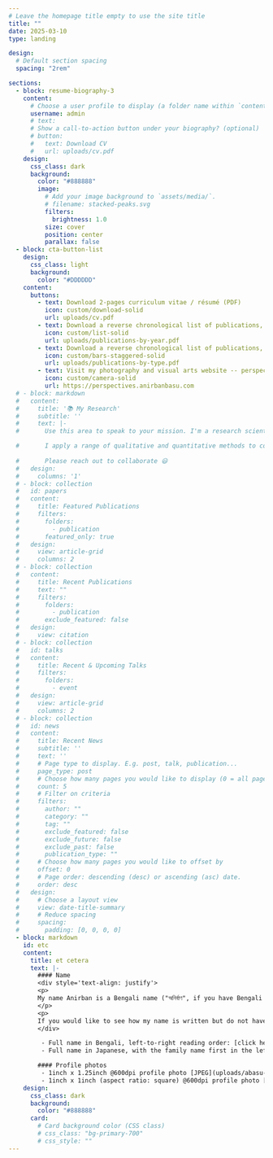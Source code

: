 ```yaml
---
# Leave the homepage title empty to use the site title
title: ""
date: 2025-03-10
type: landing

design:
  # Default section spacing
  spacing: "2rem"

sections:
  - block: resume-biography-3
    content:
      # Choose a user profile to display (a folder name within `content/authors/`)
      username: admin
      # text: 
      # Show a call-to-action button under your biography? (optional)
      # button:
      #   text: Download CV
      #   url: uploads/cv.pdf
    design:
      css_class: dark
      background:
        color: "#888888"
        image:
          # Add your image background to `assets/media/`.
          # filename: stacked-peaks.svg
          filters:
            brightness: 1.0
          size: cover
          position: center
          parallax: false
  - block: cta-button-list
    design:
      css_class: light
      background:
        color: "#DDDDDD"
    content:
      buttons:
        - text: Download 2-pages curriculum vitae / résumé (PDF)
          icon: custom/download-solid
          url: uploads/cv.pdf
        - text: Download a reverse chronological list of publications, grouped by year (PDF)
          icon: custom/list-solid
          url: uploads/publications-by-year.pdf
        - text: Download a reverse chronological list of publications, grouped by type (PDF)
          icon: custom/bars-staggered-solid
          url: uploads/publications-by-type.pdf
        - text: Visit my photography and visual arts website -- perspectives
          icon: custom/camera-solid
          url: https://perspectives.anirbanbasu.com
  # - block: markdown
  #   content:
  #     title: '📚 My Research'
  #     subtitle: ''
  #     text: |-
  #       Use this area to speak to your mission. I'm a research scientist in the Moonshot team at DeepMind. I blog about machine learning, deep learning, and moonshots.

  #       I apply a range of qualitative and quantitative methods to comprehensively investigate the role of science and technology in the economy.
        
  #       Please reach out to collaborate 😃
  #   design:
  #     columns: '1'
  # - block: collection
  #   id: papers
  #   content:
  #     title: Featured Publications
  #     filters:
  #       folders:
  #         - publication
  #       featured_only: true
  #   design:
  #     view: article-grid
  #     columns: 2
  # - block: collection
  #   content:
  #     title: Recent Publications
  #     text: ""
  #     filters:
  #       folders:
  #         - publication
  #       exclude_featured: false
  #   design:
  #     view: citation
  # - block: collection
  #   id: talks
  #   content:
  #     title: Recent & Upcoming Talks
  #     filters:
  #       folders:
  #         - event
  #   design:
  #     view: article-grid
  #     columns: 2
  # - block: collection
  #   id: news
  #   content:
  #     title: Recent News
  #     subtitle: ''
  #     text: ''
  #     # Page type to display. E.g. post, talk, publication...
  #     page_type: post
  #     # Choose how many pages you would like to display (0 = all pages)
  #     count: 5
  #     # Filter on criteria
  #     filters:
  #       author: ""
  #       category: ""
  #       tag: ""
  #       exclude_featured: false
  #       exclude_future: false
  #       exclude_past: false
  #       publication_type: ""
  #     # Choose how many pages you would like to offset by
  #     offset: 0
  #     # Page order: descending (desc) or ascending (asc) date.
  #     order: desc
  #   design:
  #     # Choose a layout view
  #     view: date-title-summary
  #     # Reduce spacing
  #     spacing:
  #       padding: [0, 0, 0, 0]
  - block: markdown
    id: etc
    content:
      title: et cetera
      text: |-
        #### Name
        <div style='text-align: justify'>
        <p>
        My name Anirban is a Bengali name ("অনির্বাণ", if you have Bengali fonts to see that), which means a light that shines forever. In Bengali, it sounds a bit like: aw-nee-r-baan. However, as Bengali is not a language with strict intonations, many variations of the pronunciation by non-Bengali speakers still make sense (somewhat!). In Japanese (Katakana), it is written as バス　オニバン (note that the family name is written first) and pronounced (in Romanization) ba-su o-ni-ba-n.
        </p>
        <p>
        If you would like to see how my name is written but do not have the Bengali or Japanese fonts to read the names in the paragraph above, click on the links below to see them as images.
        </div>

         - Full name in Bengali, left-to-right reading order: [click here](uploads/bengali-name.png).
         - Full name in Japanese, with the family name first in the left-to-right reading order: [click here](uploads/katakana-name.png).

        #### Profile photos
         - 1inch x 1.25inch @600dpi profile photo [JPEG](uploads/abasu-journal-600dpi.jpg).
         - 1inch x 1inch (aspect ratio: square) @600dpi profile photo [JPEG](uploads/profile-square-no-reflection.jpg).
    design:
      css_class: dark
      background:
        color: "#888888"
      card:
        # Card background color (CSS class)
        # css_class: "bg-primary-700"
        # css_style: ""
---
```

